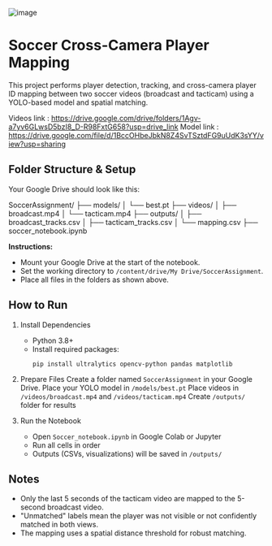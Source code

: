 ![image](https://github.com/user-attachments/assets/d4c36444-1662-4b7b-86c2-df2f69ed0b36)




# Soccer Cross-Camera Player Mapping

This project performs player detection, tracking, and cross-camera player ID mapping between two soccer videos (broadcast and tacticam) using a YOLO-based model and spatial matching.

Videos link : https://drive.google.com/drive/folders/1Agv-a7yv6GLwsD5bzI8_D-R98FxtG658?usp=drive_link
Model link  : https://drive.google.com/file/d/1BccOHbeJbkN8Z4SvTSztdFG9uUdK3sYY/view?usp=sharing

## Folder Structure & Setup

Your Google Drive should look like this:

SoccerAssignment/
├── models/
│   └── best.pt
├── videos/
│   ├── broadcast.mp4
│   └── tacticam.mp4
├── outputs/
│   ├── broadcast_tracks.csv
│   ├── tacticam_tracks.csv
│   └── mapping.csv
├── soccer_notebook.ipynb


**Instructions:**
- Mount your Google Drive at the start of the notebook.
- Set the working directory to `/content/drive/My Drive/SoccerAssignment`.
- Place all files in the folders as shown above.



## How to Run

1. Install Dependencies
    - Python 3.8+
    - Install required packages:
        ```
        pip install ultralytics opencv-python pandas matplotlib
        ```

2. Prepare Files
    Create a folder named `SoccerAssignment` in your Google Drive.
    Place your YOLO model in `/models/best.pt`
    Place videos in `/videos/broadcast.mp4` and `/videos/tacticam.mp4` 
    Create `/outputs/` folder for results

3. Run the Notebook
    - Open `Soccer_notebook.ipynb` in Google Colab or Jupyter
    - Run all cells in order
    - Outputs (CSVs, visualizations) will be saved in `/outputs/`

## Notes

- Only the last 5 seconds of the tacticam video are mapped to the 5-second broadcast video.
- "Unmatched" labels mean the player was not visible or not confidently matched in both views.
- The mapping uses a spatial distance threshold for robust matching.




